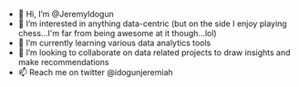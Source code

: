 - 👋 Hi, I’m @JeremyIdogun
- 👀 I’m interested in anything data-centric (but on the side I enjoy playing chess...I'm far from being awesome at it though...lol)
- 🌱 I’m currently learning various data analytics tools
- 💞️ I’m looking to collaborate on data related projects to draw insights and make recommendations
- 📫 Reach me on twitter @idogunjeremiah

<!---
JeremyIdogun/JeremyIdogun is a ✨ special ✨ repository because its `README.md` (this file) appears on your GitHub profile.
You can click the Preview link to take a look at your changes.
--->
